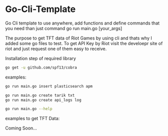 # Go-Cli-Template
Go Cli template to use anywhere, add functions and define commands that you need than just command go run main.go [your_args]

The purpose to get TFT data of Riot Games by using cli and thats why I added some go files to test. To get API Key by Riot visit the develoepr site of riot and just request one of them easy to receive.

Installation step of required library
```sh
go get -u github.com/spf13/cobra
```

examples:

```sh
go run main.go insert plasticsearch apm 
```

```sh
go run main.go create tarik txt
go run main.go create api_logs log
```

```sh
go run main.go --help
```

examples to get TFT Data:

Coming Soon...
